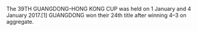 The 39TH GUANGDONG–HONG KONG CUP was held on 1 January and 4 January 2017.[1] GUANGDONG won their 24th title after winning 4–3 on aggregate.
